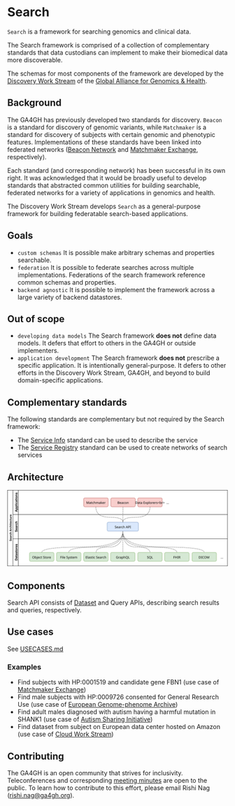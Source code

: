 # Search

`Search` is a framework for searching genomics and clinical data. 

The Search framework is comprised of a collection of complementary standards that data custodians can implement to make their biomedical data more discoverable.

The schemas for most components of the framework are developed by the [Discovery Work Stream](https://github.com/ga4gh-discovery/ga4gh-discovery.github.io) of the [Global Alliance for Genomics & Health](http://ga4gh.org).

## Background

The GA4GH has previously developed two standards for discovery. `Beacon` is a standard for  discovery of genomic variants, while `Matchmaker` is a standard for discovery of subjects with certain genomic and phenotypic features. Implementations of these standards have been linked into federated networks ([Beacon Network](http//beacon-network.org) and [Matchmaker Exchange](http://matchmakerexchange.org), respectively). 

Each standard (and corresponding network) has been successful in its own right. It was acknowledged that it would be broadly useful to develop standards that abstracted common utilities for building searchable, federated networks for a variety of applications in genomics and health.

The Discovery Work Stream develops `Search` as a general-purpose framework for building federatable search-based applications.

## Goals
* `custom schemas` It is possible make arbitrary schemas and properties searchable.
* `federation` It is possible to federate searches across multiple implementations. Federations of the search framework reference common schemas and properties.
* `backend agnostic` It is possible to implement the framework across a large variety of backend datastores.

## Out of scope
* `developing data models` The Search framework **does not** define data models. It defers that effort to others in the GA4GH or outside implementers.
* `application development` The Search framework **does not** prescribe a specific application. It is intentionally general-purpose. It defers to other efforts in the Discovery Work Stream, GA4GH, and beyond to build domain-specific applications.

## Complementary standards

The following standards are complementary but not required by the Search framework:

* The [Service Info](https://github.com/ga4gh-discovery/service-info) standard can be used to describe the service
* The [Service Registry](https://github.com/ga4gh-discovery/service-registry) standard can be used to create networks of search services

## Architecture

<img src="assets/ga4gh-discovery-search.svg">
<!--
    To edit this image, load assets/ga4gh-discovery-search.xml into draw.io and regenerate svg
-->

## Components

Search API consists of [Dataset](DATASET.md) and Query APIs, describing search results and queries, respectively.

## Use cases

See [USECASES.md](USECASES.md)

### Examples

* Find subjects with HP:0001519 and candidate gene FBN1 (use case of [Matchmaker Exchange](https://www.matchmakerexchange.org/))
* Find male subjects with HP:0009726 consented for General Research Use (use case of [European Genome-phenome Archive](https://www.ebi.ac.uk/ega/home))
* Find adult males diagnosed with autism having a harmful mutation in SHANK1 (use case of [Autism Sharing Initiative](http://autismsharinginitiative.org))
* Find dataset from subject on European data center hosted on Amazon (use case of [Cloud Work Stream](https://github.com/ga4gh/wiki/wiki))

## Contributing

The GA4GH is an open community that strives for inclusivity. Teleconferences and corresponding [meeting minutes](https://docs.google.com/document/d/1sG--PPVlVWb1-_ZN7cHta79uU9tU2y-17U11PYzvMu8/edit#heading=h.lwhinfkfmlx4) are open to the public. To learn how to contribute to this effort, please email Rishi Nag ([rishi.nag@ga4gh.org](mailto:rishi.nag@ga4gh.org)). 
